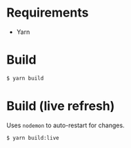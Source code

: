 # Requirements

- Yarn

# Build

```sh
$ yarn build
```

# Build (live refresh)

Uses `nodemon` to auto-restart for changes.

```sh
$ yarn build:live
```
